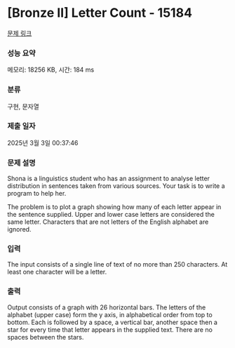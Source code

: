 # [Bronze II] Letter Count - 15184 

[문제 링크](https://www.acmicpc.net/problem/15184) 

### 성능 요약

메모리: 18256 KB, 시간: 184 ms

### 분류

구현, 문자열

### 제출 일자

2025년 3월 3일 00:37:46

### 문제 설명

<p>Shona is a linguistics student who has an assignment to analyse letter distribution in sentences taken from various sources. Your task is to write a program to help her.</p>

<p>The problem is to plot a graph showing how many of each letter appear in the sentence supplied. Upper and lower case letters are considered the same letter. Characters that are not letters of the English alphabet are ignored.</p>

### 입력 

 <p>The input consists of a single line of text of no more than 250 characters. At least one character will be a letter.</p>

### 출력 

 <p>Output consists of a graph with 26 horizontal bars. The letters of the alphabet (upper case) form the y axis, in alphabetical order from top to bottom. Each is followed by a space, a vertical bar, another space then a star for every time that letter appears in the supplied text. There are no spaces between the stars.</p>

